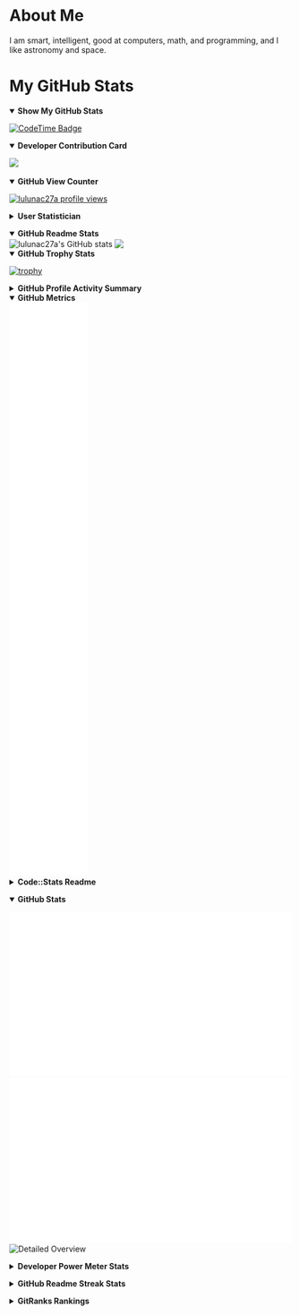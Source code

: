 # About Me
I am smart, intelligent, good at computers, math, and programming, and I like astronomy and space.
# My GitHub Stats
<details open><summary><b>Show My GitHub Stats</b></summary>


[![CodeTime Badge](https://shields.jannchie.com/endpoint?style=social&color=222&url=https%3A%2F%2Fapi.codetime.dev%2Fv3%2Fusers%2Fshield%3Fuid%3D29665)](https://codetime.dev)
<details open><summary><b>Developer Contribution Card</b></summary>
  <p>
    <a href="https://vaunt.dev">
        <img src="https://api.vaunt.dev/v1/github/entities/lulunac27a/contributions?format=svg" width="350" />
    </a>
</p></details>
<details open><summary><b>GitHub View Counter</b></summary>
  
[![lulunac27a profile views](https://u8views.com/api/v1/github/profiles/100660343/views/day-week-month-total-count.svg)](https://u8views.com/github/lulunac27a)</details>
<details><summary><b>User Statistician</b></summary>

[![My user statistics](images/userstats.svg)](https://github.com/cicirello/user-statistician)</details>
<details open><summary><b>GitHub Readme Stats</b></summary><img align="center" src="https://github-readme-stats.vercel.app/api?username=lulunac27a&show_icons=true&include_all_commits=true&theme=buefy&hide_border=true&show=reviews,discussions_started,discussions_answered,prs_merged,prs_merged_percentage&number_format=long&rank_icon=percentile" alt="lulunac27a's GitHub stats" />
<img align="center" src="https://github-readme-stats.vercel.app/api/top-langs/?username=lulunac27a&layout=compact&theme=buefy&hide_border=true&langs_count=20"/></details>
<details open><summary><b>GitHub Trophy Stats</b></summary>

[![trophy](https://trophygh.kolioaris.xyz/?username=lulunac27a)](https://github.com/lulunac27a/github-profile-trophy)</details>
<details><summary><b>GitHub Profile Activity Summary</b></summary>

![](https://github-profile-summary-cards.vercel.app/api/cards/repos-per-language?username=lulunac27a&theme=default)
![](https://github-profile-summary-cards.vercel.app/api/cards/most-commit-language?username=lulunac27a&theme=default)
![](https://github-profile-summary-cards.vercel.app/api/cards/productive-time?username=lulunac27a&theme=default)
</details>
<details open><summary><b>GitHub Metrics</b></summary><img src="github-metrics.svg"/></details>
<details><summary><b>Code::Stats Readme</b></summary>

[![lulunac's code::stats stats](https://codestats-readme.avior.me/api?username=lulunac)](https://github.com/lulunac27a/codestats-readme)</details>
<details open><summary><b>GitHub Stats</b></summary>

![Overview](https://raw.githubusercontent.com/lulunac27a/github-stats/master/generated/overview.svg)
![Languages](https://raw.githubusercontent.com/lulunac27a/github-stats/master/generated/languages.svg)
![Detailed Overview](https://raw.githubusercontent.com/lulunac27a/Stats/actions_branch/generated_images/overview.svg)</details>
<details><summary><b>Developer Power Meter Stats</b></summary>

![lulunac27a github-stats](https://stats.dooboo.io/api/github-stats?login=lulunac27a)
![lulunac27a github-trophies](https://stats.dooboo.io/api/github-trophies?login=lulunac27a)</details>
<details><summary><b>GitHub Readme Streak Stats</b></summary>

[![GitHub Streak](https://streak-stats.demolab.com?user=lulunac27a)](https://git.io/streak-stats)

![](https://hit.yhype.me/github/profile?user_id=100660343)</details>
<details><summary><b>GitRanks Rankings</b></summary>

<img src="https://gitranks.com/api/badge/lulunac27a?rankingType=star&template=medium&theme=light" /><img src="https://gitranks.com/api/badge/v2/lulunac27a?ranking=s&context=global&type=tier&meta=percentile&label=Stars+Rank&cornerStyle=rounded&labelBgColor=%235c5c5c&valueBgColor=%232282c2" /><br>
<img src="https://gitranks.com/api/badge/lulunac27a?rankingType=contribution&template=medium&theme=light" /><img src="https://gitranks.com/api/badge/v2/lulunac27a?ranking=c&context=global&type=tier&meta=percentile&label=Contributor+Rank&cornerStyle=rounded&labelBgColor=%235c5c5c&valueBgColor=%232282c2" /><br>
<img src="https://gitranks.com/api/badge/lulunac27a?rankingType=follower&template=medium&theme=light" /><img src="https://gitranks.com/api/badge/v2/lulunac27a?ranking=f&context=global&type=tier&meta=percentile&label=Followers+Rank&cornerStyle=rounded&labelBgColor=%235c5c5c&valueBgColor=%232282c2" /></details>
</details>
